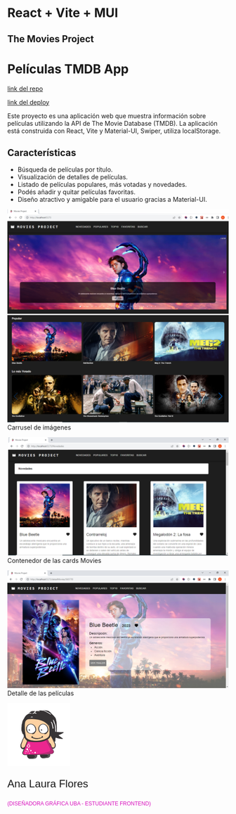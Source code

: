 # React + Vite + MUI 

## The Movies Project
# Películas TMDB App
[link del repo](https://github.com/Ana-Laura-Flores/moviesProject)

[link del deploy](https://movies-project-ana-laura-flores.vercel.app/)

Este proyecto es una aplicación web que muestra información sobre películas utilizando la API de The Movie Database (TMDB). La aplicación está construida con React, Vite y Material-UI, Swiper, utiliza localStorage.

## Características

- Búsqueda de películas por título.
- Visualización de detalles de películas.
- Listado de películas populares, más votadas y novedades.
- Podés añadir y quitar películas favoritas.
- Diseño atractivo y amigable para el usuario gracias a Material-UI.

![portada](./src/assets/img/carrousel.jpg)
![portada](./src/assets/img/carrousels.jpg)
Carrusel de imágenes

![containerCards](./src/assets/img/containcards.jpg)
Contenedor de las cards Movies

![detalles](./src/assets/img/details.jpg)
Detalle de las películas

![nena de pelo negro](./src/assets/img/logo_krear.png)
<br>
<p style="font-family:Arial; font-size:24px;"> Ana Laura Flores </p>
<p style="font-family:Arial; font-size:12px; color:#d813be"> (DISEÑADORA GRÁFICA UBA - ESTUDIANTE FRONTEND) </p>



